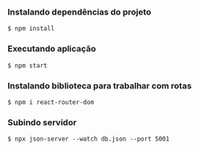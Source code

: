 ### Instalando dependências do projeto
```
$ npm install
```
### Executando aplicação
```
$ npm start
```
### Instalando biblioteca para trabalhar com rotas
```
$ npm i react-router-dom
```
### Subindo servidor
```
$ npx json-server --watch db.json --port 5001
```
